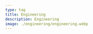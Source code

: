 ```yaml
---
type: tag
title: Engineering
description: Engineering
image: ./engineering/engineering.webp
---
```

